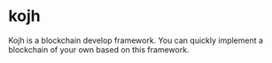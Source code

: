 # kojh
Kojh is a blockchain develop framework.  You can quickly implement a blockchain of your own based on this framework.
